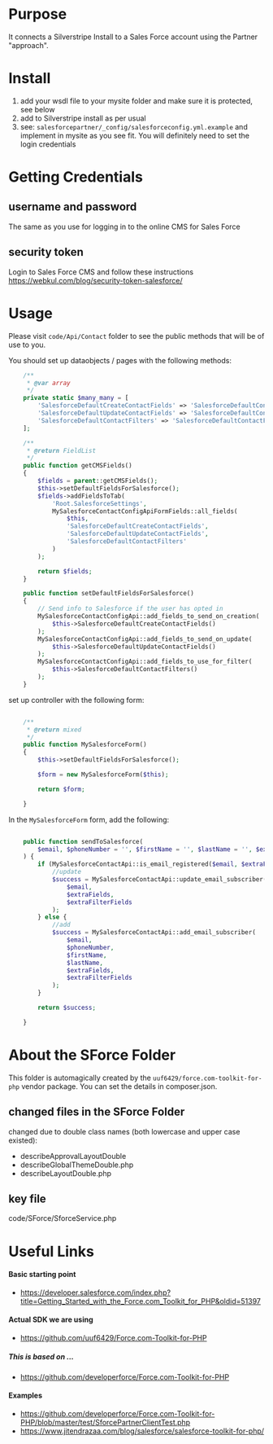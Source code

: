 # Purpose

It connects a Silverstripe Install to a Sales Force account using the Partner "approach".



# Install

 1. add your wsdl file to your mysite folder and make sure it is protected, see below
 2. add to Silverstripe install as per usual
 3. see: `salesforcepartner/_config/salesforceconfig.yml.example` and implement in mysite
   as you see fit. You will definitely need to set the login credentials

# Getting Credentials

## username and password

The same as you use for logging in to the online CMS for Sales Force

## security token

Login to Sales Force CMS and follow these instructions
https://webkul.com/blog/security-token-salesforce/


# Usage

Please visit `code/Api/Contact` folder to see the public methods that will be of use to you.

You should set up dataobjects / pages with the following methods:
```php
    /**
     * @var array
     */
    private static $many_many = [
        'SalesforceDefaultCreateContactFields' => 'SalesforceDefaultContactField',
        'SalesforceDefaultUpdateContactFields' => 'SalesforceDefaultContactField',
        'SalesforceDefaultContactFilters' => 'SalesforceDefaultContactField',
    ];

    /**
     * @return FieldList
     */
    public function getCMSFields()
    {
        $fields = parent::getCMSFields();
        $this->setDefaultFieldsForSalesforce();
        $fields->addFieldsToTab(
            'Root.SalesforceSettings',
            MySalesforceContactConfigApiFormFields::all_fields(
                $this,
                'SalesforceDefaultCreateContactFields',
                'SalesforceDefaultUpdateContactFields',
                'SalesforceDefaultContactFilters'
            )
        );

        return $fields;
    }

    public function setDefaultFieldsForSalesforce()
    {
        // Send info to Salesforce if the user has opted in
        MySalesforceContactConfigApi::add_fields_to_send_on_creation(
            $this->SalesforceDefaultCreateContactFields()
        );
        MySalesforceContactConfigApi::add_fields_to_send_on_update(
            $this->SalesforceDefaultUpdateContactFields()
        );
        MySalesforceContactConfigApi::add_fields_to_use_for_filter(
            $this->SalesforceDefaultContactFilters()
        );
    }

```

set up controller with the following form:

```php

    /**
     * @return mixed
     */
    public function MySalesforceForm()
    {
        $this->setDefaultFieldsForSalesforce();

        $form = new MySalesforceForm($this);

        return $form;

    }
```

In the `MySalesforceForm` form, add the following:

```php

    public function sendToSalesforce(
        $email, $phoneNumber = '', $firstName = '', $lastName = '', $extraFields = [], $extraFilterFields = []
    ) {
        if (MySalesforceContactApi::is_email_registered($email, $extraFilterFields)) {
            //update
            $success = MySalesforceContactApi::update_email_subscriber(
                $email,
                $extraFields,
                $extraFilterFields
            );
        } else {
            //add
            $success = MySalesforceContactApi::add_email_subscriber(
                $email,
                $phoneNumber,
                $firstName,
                $lastName,
                $extraFields,
                $extraFilterFields
            );
        }

        return $success;

    }

```


# About the SForce Folder

This folder is automagically created by the `uuf6429/force.com-toolkit-for-php`
vendor package.  You can set the details in composer.json.

## changed files in the SForce Folder

changed due to double class names (both lowercase and upper case existed):
 - describeApprovalLayoutDouble
 - describeGlobalThemeDouble.php
 - describeLayoutDouble.php

## key file
code/SForce/SforceService.php



# Useful Links

#### Basic starting point
- https://developer.salesforce.com/index.php?title=Getting_Started_with_the_Force.com_Toolkit_for_PHP&oldid=51397

#### Actual SDK we are using
- https://github.com/uuf6429/Force.com-Toolkit-for-PHP

##### This is based on ...
- https://github.com/developerforce/Force.com-Toolkit-for-PHP

#### Examples
- https://github.com/developerforce/Force.com-Toolkit-for-PHP/blob/master/test/SforcePartnerClientTest.php
- https://www.jitendrazaa.com/blog/salesforce/salesforce-toolkit-for-php/
